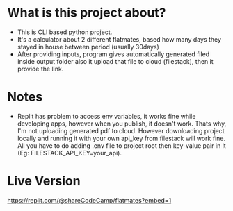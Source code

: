 # What is this project about?

- This is CLI based python project.
- It's a calculator about 2 different flatmates, based how many days they stayed in house between period (usually 30days)
- After providing inputs, program gives automatically generated filed inside output folder also it upload that file to cloud (filestack), then it provide the link.

# Notes

- Replit has problem to access env variables, it works fine while developing apps, however when you publish, it doesn't work. Thats why, I'm not uploading generated pdf to cloud. However downloading project locally and running it with your own api_key from filestack will work fine. All you have to do adding .env file to project root then key-value pair in it (Eg: FILESTACK_API_KEY=your_api).

# Live Version

https://replit.com/@shareCodeCamp/flatmates?embed=1
